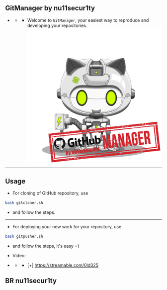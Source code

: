 ## GitManager by nu11secur1ty
- - - Welcome to `GitManager`, your easiest way to reproduce and developing your repositories.
![](https://github.com/nu11secur1ty/GitHubManager/blob/main/docs/GitHubManagerR.png)

---------------------------------------------------------------------------------------------------
## Usage 
- For cloning of GitHub repository, use
```bash
bash gitcloner.sh
```
- and follow the steps.
---------------------------------------------------------------------------------------------------
- For deploying your new work for your repository, use
```bash
bash gitpusher.sh
```
- and follow the steps, it's easy =)

- Video:
- - - [+] https://streamable.com/0ld325

## BR nu11secur1ty

